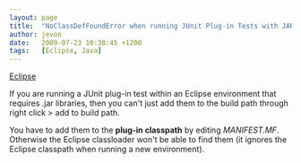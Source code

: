 ```yaml
---
layout: page
title:  "NoClassDefFoundError when running JUnit Plug-in Tests with JARs"
author: jevon
date:   2009-07-23 10:38:45 +1200
tags:   [Eclipse, Java]
---
```


[Eclipse](eclipse.md)

If you are running a JUnit plug-in test within an Eclipse environment that requires .jar libraries, then you can't just add them to the build path through right click > add to build path.

You have to add them to the **plug-in classpath** by editing _MANIFEST.MF_. Otherwise the Eclipse classloader won't be able to find them (it ignores the Eclipse classpath when running a new environment).
